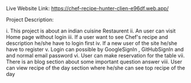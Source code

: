Live Website Link: https://chef-recipe-hunter-clien-e96df.web.app/


Project Description:

i. This project is about an indian cuisine Restaurent 
ii. An user can visit Home page without login 
iii. If a user want to see Chef's recipe and description he/she have to login first
iv. If a new user of the site he/she have to register 
v. Login can possible by GoogleSignIn , GitHubSignIn and and normal email password
vi. User can make reservation for the table
vii. There is an blog section about some important question answer
viii. User can view recipe of the day section where he/she can see top recipe of the day